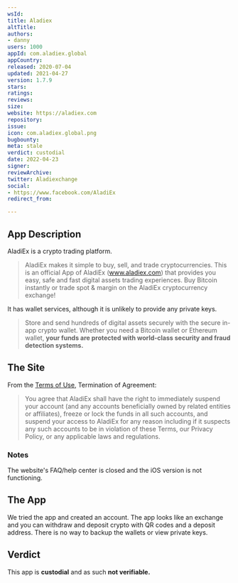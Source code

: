 ```yaml
---
wsId: 
title: Aladiex
altTitle: 
authors:
- danny
users: 1000
appId: com.aladiex.global
appCountry: 
released: 2020-07-04
updated: 2021-04-27
version: 1.7.9
stars: 
ratings: 
reviews: 
size: 
website: https://aladiex.com
repository: 
issue: 
icon: com.aladiex.global.png
bugbounty: 
meta: stale
verdict: custodial
date: 2022-04-23
signer: 
reviewArchive: 
twitter: Aladiexchange
social:
- https://www.facebook.com/AladiEx
redirect_from: 

---
```


## App Description

AladiEx is a crypto trading platform.

> AladiEx makes it simple to buy, sell, and trade cryptocurrencies. This is an official App of AladiEx (www.aladiex.com) that provides you easy, safe and fast digital assets trading experiences. Buy Bitcoin instantly or trade spot & margin on the AladiEx cryptocurrency exchange!

It has wallet services, although it is unlikely to provide any private keys.

> Store and send hundreds of digital assets securely with the secure in-app crypto wallet. Whether you need a Bitcoin wallet or Ethereum wallet, **your funds are protected with world-class security and fraud detection systems.**

## The Site

From the [Terms of Use](https://aladiex.com/term_of_use), Termination of Agreement:

> You agree that AladiEx shall have the right to immediately suspend your account (and any accounts beneficially owned by related entities or affiliates), freeze or lock the funds in all such accounts, and suspend your access to AladiEx for any reason including if it suspects any such accounts to be in violation of these Terms, our Privacy Policy, or any applicable laws and regulations.

### Notes

The website's FAQ/help center is closed and the iOS version is not functioning.

## The App

We tried the app and created an account. The app looks like an exchange and you can withdraw and deposit crypto with QR codes and a deposit address. There is no way to backup the wallets or view private keys.

## Verdict

This app is **custodial** and as such **not verifiable.**
